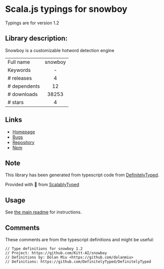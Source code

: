 
# Scala.js typings for snowboy

Typings are for version 1.2

## Library description:
Snowboy is a customizable hotword detection engine

|                    |                 |
| ------------------ | :-------------: |
| Full name          | snowboy |
| Keywords           | - |
| # releases         | 4 |
| # dependents       | 12 |
| # downloads        | 38253 |
| # stars            | 4 |

## Links
- [Homepage](https://github.com/Kitt-AI/snowboy#readme)
- [Bugs](https://github.com/Kitt-AI/snowboy/issues)
- [Repository](https://github.com/Kitt-AI/snowboy)
- [Npm](https://www.npmjs.com/package/snowboy)
    


## Note
This library has been generated from typescript code from [DefinitelyTyped](https://definitelytyped.org).

Provided with :purple_heart: from [ScalablyTyped](https://github.com/oyvindberg/ScalablyTyped)

## Usage
See [the main readme](../../readme.md) for instructions.

## Comments

These comments are from the typescript definitions and might be useful:
```
// Type definitions for snowboy 1.2
// Project: https://github.com/Kitt-AI/snowboy
// Definitions by: Dolan Miu <https://github.com/dolanmiu>
// Definitions: https://github.com/DefinitelyTyped/DefinitelyTyped

```

